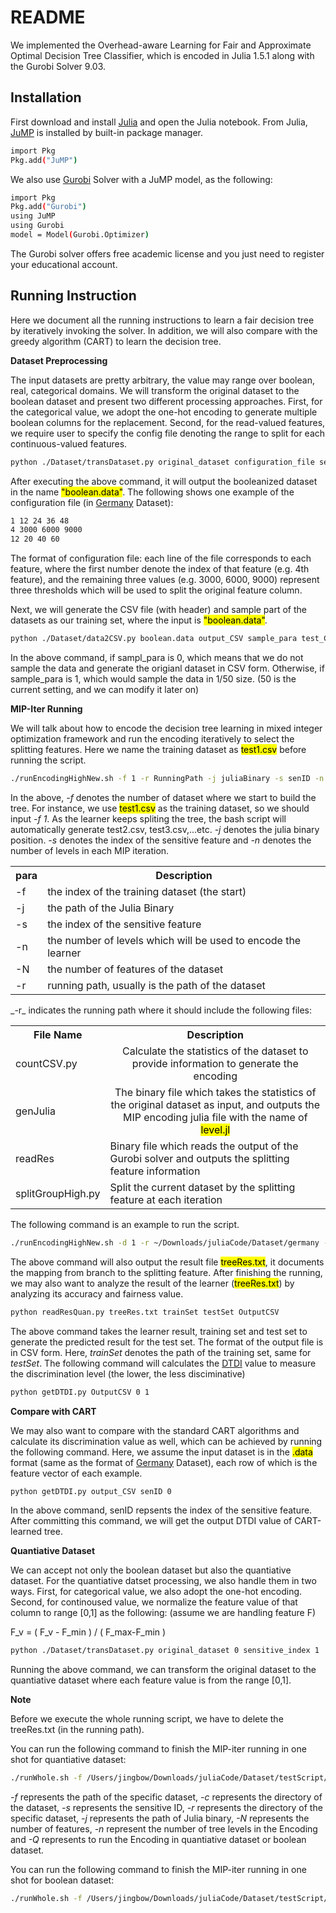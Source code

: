# README

We implemented the Overhead-aware Learning for Fair and Approximate Optimal Decision Tree Classifier, which is encoded in Julia 1.5.1 along with the Gurobi Solver 9.03. 

## Installation
First download and install [Julia](https://julialang.org/downloads/) and open the Julia notebook. From Julia, [JuMP](https://jump.dev/JuMP.jl/v0.21.1/installation/) is installed by built-in package manager.

```bash
import Pkg
Pkg.add("JuMP")
```
We also use [Gurobi](https://www.gurobi.com/downloads/gurobi-optimizer-eula/) Solver with a JuMP model, as the following:

```bash
import Pkg
Pkg.add("Gurobi")
using JuMP
using Gurobi
model = Model(Gurobi.Optimizer)
```

The Gurobi solver offers free academic license and you just need to register your educational account.

## Running Instruction
Here we document all the running instructions to learn a fair decision tree by iteratively invoking the solver. In addition, we will also compare with the greedy algorithm (CART) to learn the decision tree.

**Dataset Preprocessing** 

The input datasets are pretty arbitrary, the value may range over boolean, real, categorical domains. We will transform the original dataset to the boolean dataset and present two different processing approaches. First, for the categorical value, we adopt the one-hot encoding to generate multiple boolean columns for the replacement. Second, for the read-valued features, we require user to specify the config file denoting the range to split for each continuous-valued features.

```bash
python ./Dataset/transDataset.py original_dataset configuration_file sensitive_index 0 thres
```

After executing the above command, it will output the booleanized dataset in the name <mark>"boolean.data"</mark>. The following shows one example of the configuration file (in [Germany](https://archive.ics.uci.edu/ml/datasets/Statlog+(German+Credit+Data)) Dataset):

```bash
1 12 24 36 48
4 3000 6000 9000
12 20 40 60
```

The format of configuration file: each line of the file corresponds to each feature, where the first number denote the index of that feature (e.g. 4th feature), and the remaining three values (e.g. 3000, 6000, 9000) represent three thresholds which will be used to split the original feature column. 

Next, we will generate the CSV file (with header) and sample part of the datasets as our training set, where the input is <mark>"boolean.data"</mark>. 

```bash
python ./Dataset/data2CSV.py boolean.data output_CSV sample_para test_CSV
```

In the above command, if sampl\_para is 0, which means that we do not sample the data and generate the origianl dataset in CSV form. Otherwise, if sample_para is 1, which would sample the data in 1/50 size. (50 is the current setting, and we can modify it later on)

**MIP-Iter Running**

We will talk about how to encode the decision tree learning in mixed integer optimization framework and run the encoding iteratively to select the splitting features. Here we name the training dataset as <mark>test1.csv</mark> before running the script.

```bash
./runEncodingHighNew.sh -f 1 -r RunningPath -j juliaBinary -s senID -n nlevel -N featureNum
```
In the above, _-f_ denotes the number of dataset where we start to build the tree. For instance, we use <mark>test1.csv</mark> as the training dataset, so we should input _-f 1_. As the learner keeps spliting the tree, the bash script will automatically generate test2.csv, test3.csv,...etc. 
_-j_ denotes the julia binary position.
_-s_ denotes the index of the sensitive feature and _-n_ denotes the number of levels in each MIP iteration.
<table>
	<tbody>
		<tr>
			<th>para</th>
			<th align="center">Description</th>
		</tr>
		<tr>
			<td>-f</td>
			<td> the index of the training dataset (the start)</td>
		</tr>
		<tr>
			<td>-j</td>
			<td> the path of the Julia Binary</td>
		</tr>
		<tr>
			<td>-s</td>
			<td>the index of the sensitive feature</td>
		</tr>
		<tr>
			<td>-n</td>
			<td>the number of levels which will be used to encode the learner</td>
		</tr>
		<tr>
			<td>-N</td>
			<td>the number of features of the dataset</td>
		</tr>
		<tr>
			<td>-r</td>
			<td>running path, usually is the path of the dataset</td>
		</tr>
	</tbody>
</table>
_-r_ indicates the running path where it should include the following files:

<table>
  <tbody>
    <tr>
      <th>File Name</th>
      <th align="center">Description</th>
    </tr>
    <tr>
      <td>countCSV.py</td>
      <td align="center">Calculate the statistics of the dataset to provide information to generate the encoding</td>
    </tr>
    <tr>
      <td>genJulia</td>
      <td align="center">The binary file which takes the statistics of the original dataset as input, and outputs the MIP encoding julia file with the name of <mark>level.jl</mark> </td>
    </tr>
    <tr>
    	<td>readRes</td>
    	<td>Binary file which reads the output of the Gurobi solver and outputs the splitting feature information</td>
    </tr>
    <tr>
    	<td>splitGroupHigh.py</td>
    	<td>Split the current dataset by the splitting feature at each iteration</td>
    </tr>
	</tbody>
</table>

The following command is an example to run the script. 
```bash
./runEncodingHighNew.sh -d 1 -r ~/Downloads/juliaCode/Dataset/germany -j /Applications/Julia-1.5.app/Contents/Resources/julia/bin -s 13 -n 2 -N 20
```

The above command will also output the result file <mark>treeRes.txt</mark>, it documents the mapping from branch to the splitting feature.
After finishing the running, we may also want to analyze the result of the learner (<mark>treeRes.txt</mark>) by analyzing its accuracy and fairness value.

```bash
python readResQuan.py treeRes.txt trainSet testSet OutputCSV
```
The above command takes the learner result, training set and test set to generate the predicted result for the test set. The format of the output file is in CSV form. Here, _trainSet_ denotes the path of the training set, same for _testSet_. The following command will calculates the [DTDI](https://aaai.org/ojs/index.php/AAAI/article/view/3943) value to measure the discrimination level (the lower, the less disciminative)

```bash
python getDTDI.py OutputCSV 0 1
```

**Compare with CART**

We may also want to compare with the standard CART algorithms and calculate its 
discrimination value as well, which can be achieved by running the following command.
Here, we assume the input dataset is in the <mark>.data</mark> format (same as the format of [Germany](https://archive.ics.uci.edu/ml/datasets/Statlog+(German+Credit+Data)) Dataset), each row of which is the feature vector of each example.

```bash
python getDTDI.py output_CSV senID 0
```

In the above command, senID repsents the index of the sensitive feature. After committing this command, we will get the output DTDI value of CART-learned tree.

**Quantiative Dataset**

We can accept not only the boolean dataset but also the quantiative dataset. For the quantiative datset processing, we also handle them in two ways. First, for categorical value, we also adopt the one-hot encoding. Second, for continoused value, we normalize the feature value of that column to range [0,1] as the following: (assume we are handling feature F)

F_v = ( F_v - F_min ) / ( F_max-F_min ) 

```bash
python ./Dataset/transDataset.py original_dataset 0 sensitive_index 1
```
Running the above command, we can transform the original dataset to the quantiative dataset where each feature value is from the range [0,1].

**Note**

Before we execute the whole running script, we have to delete the treeRes.txt (in the running path).

You can run the following command to finish the MIP-iter running in one shot for quantiative dataset:

```bash
./runWhole.sh -f /Users/jingbow/Downloads/juliaCode/Dataset/testScript/german.data -c /Users/jingbow/Downloads/juliaCode/Dataset/testScript/config -s 12 -r /Users/jingbow/Downloads/juliaCode/Dataset/testScript -j /Applications/Julia-1.5.app/Contents/Resources/julia/bin -N 20 -n 2 -Q 1
```

_-f_ represents the path of the specific dataset, _-c_ represents the directory of the dataset, _-s_ represents the sensitive ID, _-r_ represents the directory of the specific dataset, _-j_ represents the path of Julia binary, _-N_ represents the number of features, _-n_ represent the number of tree levels in the Encoding and _-Q_ represents to run the Encoding in quantiative dataset or boolean dataset.

You can run the following command to finish the MIP-iter running in one shot for boolean dataset:

```bash
./runWhole.sh -f /Users/jingbow/Downloads/juliaCode/Dataset/testScript/german.data -c /Users/jingbow/Downloads/juliaCode/Dataset/testScript/German.config -s 12 -r /Users/jingbow/Downloads/juliaCode/Dataset/testScript -j /Applications/Julia-1.5.app/Contents/Resources/julia/bin -N 20 -n 2 -Q 0
```
